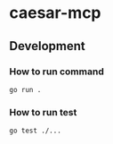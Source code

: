# caesar-mcp

## Development

### How to run command

```
go run .
```

### How to run test

```
go test ./...
```